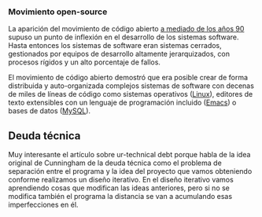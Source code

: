 


### Movimiento open-source ###

<!--
Esto podría ir en la introducción de continuous integration/delivery
-->

La aparición del movimiento de código abierto [a mediado de los años
90](https://en.wikipedia.org/wiki/History_of_free_and_open-source_software)
supuso un punto de inflexión en el desarrollo de los sistemas
software. Hasta entonces los sistemas de software eran sistemas
cerrados, gestionados por equipos de desarrollo altamente
jerarquizados, con procesos rígidos y un alto porcentaje de fallos. 

El movimiento de código abierto demostró que era posible crear de
forma distribuida y auto-organizada complejos sistemas de software con
decenas de miles de líneas de código como sistemas operativos ([Linux](https://en.wikipedia.org/wiki/Linux)),
editores de texto extensibles con un lenguaje de programación incluido
([Emacs](https://en.wikipedia.org/wiki/Emacs)) o bases de datos ([MySQL](https://en.wikipedia.org/wiki/MySQL)).


## Deuda técnica ##

Muy interesante el artículo sobre ur-technical debt porque habla de la
idea original de Cunningham de la deuda técnica como el problema de
separación entre el programa y la idea del proyecto que vamos
obteniendo conforme realizamos un diseño iterativo. En el diseño
iterativo vamos aprendiendo cosas que modifican las ideas anteriores,
pero si no se modifica también el programa la distancia se van a
acumulando esas imperfecciones en él.


